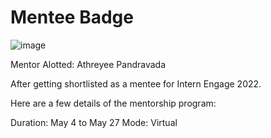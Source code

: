 
# Mentee Badge

![image](https://user-images.githubusercontent.com/81810889/166263048-d588a71c-1e7f-4ad3-abb5-904b6c503fbd.png)

Mentor Alotted: Athreyee Pandravada

After getting shortlisted as a mentee for Intern Engage 2022.

Here are a few details of the mentorship program: 

Duration: May 4 to May 27
Mode: Virtual

